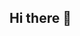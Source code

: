 ## Hi there 👋

<!--
**christymariam/christymariam** is a ✨ _special_ ✨ repository because its `README.md` (this file) appears on your GitHub profile.
##- 🔭 I’m currently working on making the world of tech more colourful with my passion and creativity with developing skills.
- 🌱 I’m currently learning coding and doing my specialisations in Data Science and Web Development.
- 👯 I’m looking to collaborate on  bigger and versatile platforms and companies in the future.
- 🤔 I’m looking for help with finding problems and solving them efficiently and judiciously.
- 💬 Ask me about:I am Christy and im currently doing my Btech(S2) from St Josephs College of Engineerig and Technology, Palai. My hometown is in Kottayam, Kerala and ive done my schooling from Muscat,Oman.I find interest in various and multiple domains and thats why i believe i can put all my skills combined to give the best final outcome.
- 📫 How to reach me: You can contact me via mail or linkedin which I'm mentioning below:
Email ID:christymariamabraham2028@cs.sjcetpalai.ac.in 
Linkedin: Christy Mariam Abraham
- 😄 Pronouns:She/Her
- ⚡ Fun fact: I am surprisingly curious always.
Thank you and looking forward to connecting with you and creating or own dimension to the tech world.##
